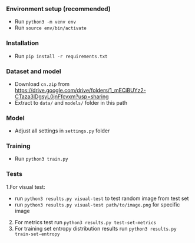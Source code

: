 ### Environment setup (recommended)
- Run `python3 -m venv env`
- Run `source env/bin/activate`

### Installation
- Run `pip install -r requirements.txt`

### Dataset and model
- Download  `cn.zip` from https://drive.google.com/drive/folders/1_mECiBUYz2-CTaza3lDgsyL0jnFfcvxm?usp=sharing
- Extract to `data/` and `models/` folder in this path

### Model
- Adjust all settings in `settings.py` folder

### Training
- Run `python3 train.py`

### Tests
1.For visual test:
- run `python3 results.py visual-test` to test random image from test set
- run `python3 results.py visual-test path/to/image.png` for specific image
2. For metrics test run `python3 results.py test-set-metrics`
3. For training set entropy distribution results run `python3 results.py train-set-entropy`
